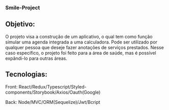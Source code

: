 ### Smile-Project

## Objetivo:
 O projeto visa a construção de um aplicativo, o qual tem como função simular uma agenda integrada a uma calculadora.
 Pode ser utilizado por qualquer pessoa que deseje fazer anotações de serviços prestados.
 Nesse caso específico, o projeto foi feito para a área de saúde, mas é possível expândi-lo para outras áreas.

## Tecnologias:
 Front:
 React/Redux/Typescript/Styled-components/Storybook/Axios/Oauth(Google)

 Back:
 Node/MVC/ORM(Sequelize)/Jwt/Bcript
